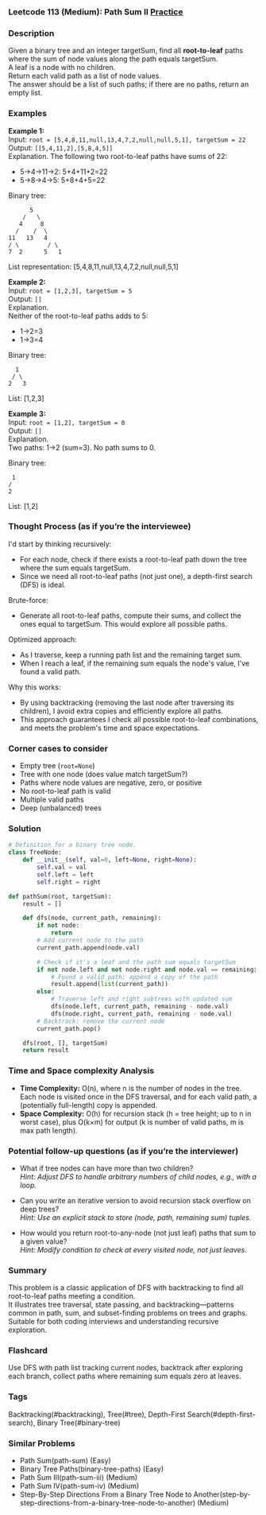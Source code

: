 ### Leetcode 113 (Medium): Path Sum II [Practice](https://leetcode.com/problems/path-sum-ii)

### Description  
Given a binary tree and an integer targetSum, find all **root-to-leaf** paths where the sum of node values along the path equals targetSum.  
A leaf is a node with no children.  
Return each valid path as a list of node values.  
The answer should be a list of such paths; if there are no paths, return an empty list.

### Examples  

**Example 1:**  
Input: `root = [5,4,8,11,null,13,4,7,2,null,null,5,1], targetSum = 22`  
Output: `[[5,4,11,2],[5,8,4,5]]`  
Explanation. The following two root-to-leaf paths have sums of 22:  
- 5→4→11→2: 5+4+11+2=22  
- 5→8→4→5: 5+8+4+5=22  

Binary tree:  
```
      5
    /   \
   4     8
  /    /  \
11   13   4
/ \        / \
7  2      5   1
```
List representation: [5,4,8,11,null,13,4,7,2,null,null,5,1]


**Example 2:**  
Input: `root = [1,2,3], targetSum = 5`  
Output: `[]`  
Explanation.  
Neither of the root-to-leaf paths adds to 5:  
- 1→2=3  
- 1→3=4

Binary tree:  
```
  1
 / \
2   3
```
List: [1,2,3]


**Example 3:**  
Input: `root = [1,2], targetSum = 0`  
Output: `[]`  
Explanation.  
Two paths: 1→2 (sum=3). No path sums to 0.

Binary tree:  
```
 1
/
2
```
List: [1,2]


### Thought Process (as if you’re the interviewee)  
I'd start by thinking recursively:  
- For each node, check if there exists a root-to-leaf path down the tree where the sum equals targetSum.  
- Since we need all root-to-leaf paths (not just one), a depth-first search (DFS) is ideal.

Brute-force:  
- Generate all root-to-leaf paths, compute their sums, and collect the ones equal to targetSum. This would explore all possible paths.

Optimized approach:  
- As I traverse, keep a running path list and the remaining target sum.  
- When I reach a leaf, if the remaining sum equals the node's value, I’ve found a valid path.

Why this works:  
- By using backtracking (removing the last node after traversing its children), I avoid extra copies and efficiently explore all paths.
- This approach guarantees I check all possible root-to-leaf combinations, and meets the problem's time and space expectations.

### Corner cases to consider  
- Empty tree (`root=None`)
- Tree with one node (does value match targetSum?)
- Paths where node values are negative, zero, or positive
- No root-to-leaf path is valid
- Multiple valid paths
- Deep (unbalanced) trees

### Solution

```python
# Definition for a binary tree node.
class TreeNode:
    def __init__(self, val=0, left=None, right=None):
        self.val = val
        self.left = left
        self.right = right

def pathSum(root, targetSum):
    result = []

    def dfs(node, current_path, remaining):
        if not node:
            return
        # Add current node to the path
        current_path.append(node.val)

        # Check if it's a leaf and the path sum equals targetSum
        if not node.left and not node.right and node.val == remaining:
            # Found a valid path; append a copy of the path
            result.append(list(current_path))
        else:
            # Traverse left and right subtrees with updated sum
            dfs(node.left, current_path, remaining - node.val)
            dfs(node.right, current_path, remaining - node.val)
        # Backtrack: remove the current node
        current_path.pop()

    dfs(root, [], targetSum)
    return result
```

### Time and Space complexity Analysis  

- **Time Complexity:** O(n), where n is the number of nodes in the tree. Each node is visited once in the DFS traversal, and for each valid path, a (potentially full-length) copy is appended.
- **Space Complexity:** O(h) for recursion stack (h = tree height; up to n in worst case), plus O(k×m) for output (k is number of valid paths, m is max path length).

### Potential follow-up questions (as if you’re the interviewer)  

- What if tree nodes can have more than two children?  
  *Hint: Adjust DFS to handle arbitrary numbers of child nodes, e.g., with a loop.*

- Can you write an iterative version to avoid recursion stack overflow on deep trees?  
  *Hint: Use an explicit stack to store (node, path, remaining sum) tuples.*

- How would you return root-to-any-node (not just leaf) paths that sum to a given value?  
  *Hint: Modify condition to check at every visited node, not just leaves.*

### Summary
This problem is a classic application of DFS with backtracking to find all root-to-leaf paths meeting a condition.  
It illustrates tree traversal, state passing, and backtracking—patterns common in path, sum, and subset-finding problems on trees and graphs. Suitable for both coding interviews and understanding recursive exploration.


### Flashcard
Use DFS with path list tracking current nodes, backtrack after exploring each branch, collect paths where remaining sum equals zero at leaves.

### Tags
Backtracking(#backtracking), Tree(#tree), Depth-First Search(#depth-first-search), Binary Tree(#binary-tree)

### Similar Problems
- Path Sum(path-sum) (Easy)
- Binary Tree Paths(binary-tree-paths) (Easy)
- Path Sum III(path-sum-iii) (Medium)
- Path Sum IV(path-sum-iv) (Medium)
- Step-By-Step Directions From a Binary Tree Node to Another(step-by-step-directions-from-a-binary-tree-node-to-another) (Medium)
